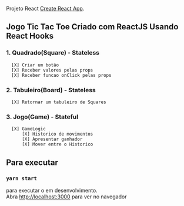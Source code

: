 Projeto React [Create React App](https://github.com/facebook/create-react-app).

## Jogo Tic Tac Toe Criado com ReactJS Usando React Hooks
  ### 1. Quadrado(Square) - Stateless
      [X] Criar um botão 
      [X] Receber valores pelas props
      [X] Receber funcao onClick pelas props
  ### 2. Tabuleiro(Board) - Stateless
      [X] Retornar um tabuleiro de Squares
  ### 3. Jogo(Game) - Stateful
      [X] GameLogic
          [X] Historico de movimentos
          [X] Apresentar ganhador
          [X] Mover entre o Historico

## Para executar
### `yarn start`

para executar o em desenvolvimento.<br />
Abra [http://localhost:3000](http://localhost:3000) para ver no navegador

